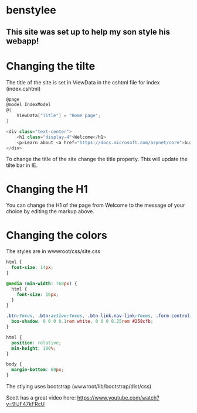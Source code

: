 # benstylee
## This site was set up to help my son style his webapp!

# Changing the tilte
The title of the site is set in ViewData in the cshtml file for index (index.cshtml)
```csharp
@page
@model IndexModel
@{
    ViewData["Title"] = "Home page";
}

<div class="text-center">
    <h1 class="display-4">Welcome</h1>
    <p>Learn about <a href="https://docs.microsoft.com/aspnet/core">building Web apps with ASP.NET Core</a>.</p>
</div>
```
To change the title of the site change the title property. This will update the tilte bar in IE.
# Changing the H1
You can change the H1 of the page from Welcome to the message of your choice by editing the markup above.

# Changing the colors
The styles are in wwwroot/css/site.css
```css
html {
  font-size: 14px;
}

@media (min-width: 768px) {
  html {
    font-size: 16px;
  }
}

.btn:focus, .btn:active:focus, .btn-link.nav-link:focus, .form-control:focus, .form-check-input:focus {
  box-shadow: 0 0 0 0.1rem white, 0 0 0 0.25rem #258cfb;
}

html {
  position: relative;
  min-height: 100%;
}

body {
  margin-bottom: 60px;
}
```
The stlying uses bootstrap (wwwroot/lib/bootstrap/dist/css)

Scott has a great video here: https://www.youtube.com/watch?v=9lJF47kFRcU